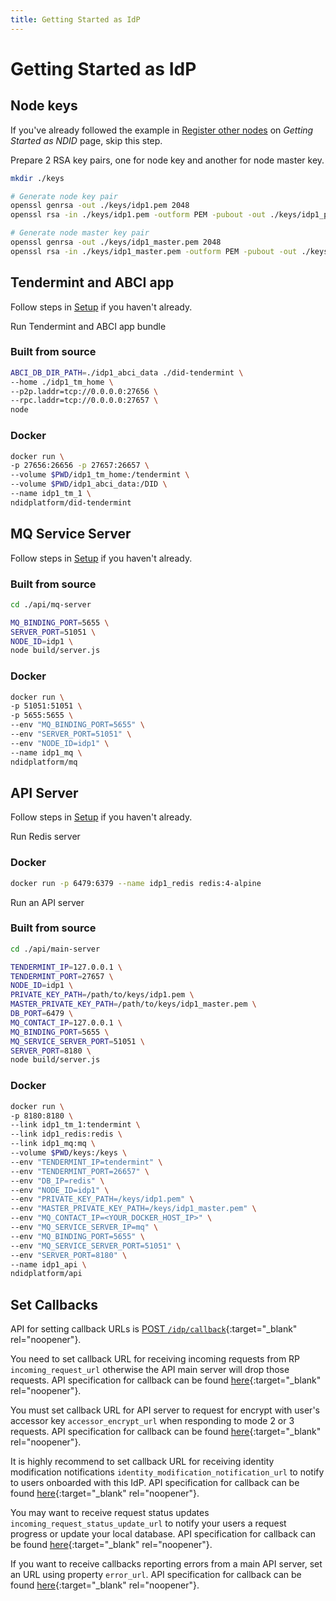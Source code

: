 ```yaml
---
title: Getting Started as IdP
---
```


# Getting Started as IdP

## Node keys

If you've already followed the example in [Register other nodes](/getting-started/ndid.html#register-other-nodes) on _Getting Started as NDID_ page, skip this step.

Prepare 2 RSA key pairs, one for node key and another for node master key.

```sh
mkdir ./keys

# Generate node key pair
openssl genrsa -out ./keys/idp1.pem 2048
openssl rsa -in ./keys/idp1.pem -outform PEM -pubout -out ./keys/idp1_pub.pem

# Generate node master key pair
openssl genrsa -out ./keys/idp1_master.pem 2048
openssl rsa -in ./keys/idp1_master.pem -outform PEM -pubout -out ./keys/idp1_master_pub.pem
```

## Tendermint and ABCI app

Follow steps in [Setup](/getting-started/setup.html#setup-more-tendermint-nodes) if you haven't already.

Run Tendermint and ABCI app bundle

### Built from source

```sh
ABCI_DB_DIR_PATH=./idp1_abci_data ./did-tendermint \
--home ./idp1_tm_home \
--p2p.laddr=tcp://0.0.0.0:27656 \
--rpc.laddr=tcp://0.0.0.0:27657 \
node
```

### Docker

```sh
docker run \
-p 27656:26656 -p 27657:26657 \
--volume $PWD/idp1_tm_home:/tendermint \
--volume $PWD/idp1_abci_data:/DID \
--name idp1_tm_1 \
ndidplatform/did-tendermint
```

## MQ Service Server

Follow steps in [Setup](/getting-started/setup.html#api-server) if you haven't already.

### Built from source

```sh
cd ./api/mq-server

MQ_BINDING_PORT=5655 \
SERVER_PORT=51051 \
NODE_ID=idp1 \
node build/server.js
```

### Docker

```sh
docker run \
-p 51051:51051 \
-p 5655:5655 \
--env "MQ_BINDING_PORT=5655" \
--env "SERVER_PORT=51051" \
--env "NODE_ID=idp1" \
--name idp1_mq \
ndidplatform/mq
```

## API Server

Follow steps in [Setup](/getting-started/setup.html#api-server) if you haven't already.

Run Redis server

### Docker

```sh
docker run -p 6479:6379 --name idp1_redis redis:4-alpine
```

Run an API server

### Built from source

```sh
cd ./api/main-server

TENDERMINT_IP=127.0.0.1 \
TENDERMINT_PORT=27657 \
NODE_ID=idp1 \
PRIVATE_KEY_PATH=/path/to/keys/idp1.pem \
MASTER_PRIVATE_KEY_PATH=/path/to/keys/idp1_master.pem \
DB_PORT=6479 \
MQ_CONTACT_IP=127.0.0.1 \
MQ_BINDING_PORT=5655 \
MQ_SERVICE_SERVER_PORT=51051 \
SERVER_PORT=8180 \
node build/server.js
```

### Docker

```sh
docker run \
-p 8180:8180 \
--link idp1_tm_1:tendermint \
--link idp1_redis:redis \
--link idp1_mq:mq \
--volume $PWD/keys:/keys \
--env "TENDERMINT_IP=tendermint" \
--env "TENDERMINT_PORT=26657" \
--env "DB_IP=redis" \
--env "NODE_ID=idp1" \
--env "PRIVATE_KEY_PATH=/keys/idp1.pem" \
--env "MASTER_PRIVATE_KEY_PATH=/keys/idp1_master.pem" \
--env "MQ_CONTACT_IP=<YOUR_DOCKER_HOST_IP>" \
--env "MQ_SERVICE_SERVER_IP=mq" \
--env "MQ_BINDING_PORT=5655" \
--env "MQ_SERVICE_SERVER_PORT=51051" \
--env "SERVER_PORT=8180" \
--name idp1_api \
ndidplatform/api
```

## Set Callbacks

API for setting callback URLs is [POST `/idp/callback`](https://app.swaggerhub.com/apis/NDID/identity_provider/3.0#/default/set_callback_url){:target="\_blank" rel="noopener"}.

You need to set callback URL for receiving incoming requests from RP `incoming_request_url` otherwise the API main server will drop those requests. API specification for callback can be found [here](https://app.swaggerhub.com/apis/NDID/idp_callback/3.0#/default/consent_request){:target="\_blank" rel="noopener"}.

You must set callback URL for API server to request for encrypt with user's accessor key `accessor_encrypt_url` when responding to mode 2 or 3 requests. API specification for callback can be found [here](https://app.swaggerhub.com/apis/NDID/idp_callback/3.0#/default/request_for_accessor_to_encrypt){:target="\_blank" rel="noopener"}.

It is highly recommend to set callback URL for receiving identity modification notifications `identity_modification_notification_url` to notify to users onboarded with this IdP. API specification for callback can be found [here](https://app.swaggerhub.com/apis/NDID/idp_callback/3.0#/default/post_idp_identity_notification){:target="\_blank" rel="noopener"}.

You may want to receive request status updates `incoming_request_status_update_url` to notify your users a request progress or update your local database. API specification for callback can be found [here](https://app.swaggerhub.com/apis/NDID/idp_callback/3.0#/default/post_idp_request_status_update){:target="\_blank" rel="noopener"}.

If you want to receive callbacks reporting errors from a main API server, set an URL using property `error_url`. API specification for callback can be found [here](https://app.swaggerhub.com/apis/NDID/idp_callback/3.0#/default/post_idp_error){:target="\_blank" rel="noopener"}.
